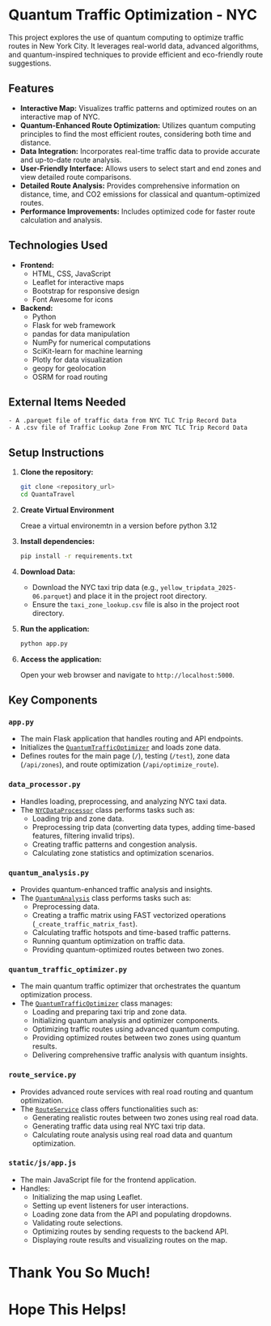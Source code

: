 # Quantum Traffic Optimization - NYC

This project explores the use of quantum computing to optimize traffic routes in New York City. It leverages real-world data, advanced algorithms, and quantum-inspired techniques to provide efficient and eco-friendly route suggestions.

## Features

-   **Interactive Map:** Visualizes traffic patterns and optimized routes on an interactive map of NYC.
-   **Quantum-Enhanced Route Optimization:** Utilizes quantum computing principles to find the most efficient routes, considering both time and distance.
-   **Data Integration:** Incorporates real-time traffic data to provide accurate and up-to-date route analysis.
-   **User-Friendly Interface:** Allows users to select start and end zones and view detailed route comparisons.
-   **Detailed Route Analysis:** Provides comprehensive information on distance, time, and CO2 emissions for classical and quantum-optimized routes.
-   **Performance Improvements:** Includes optimized code for faster route calculation and analysis.

## Technologies Used

-   **Frontend:**
    -   HTML, CSS, JavaScript
    -   Leaflet for interactive maps
    -   Bootstrap for responsive design
    -   Font Awesome for icons
-   **Backend:**
    -   Python
    -   Flask for web framework
    -   pandas for data manipulation
    -   NumPy for numerical computations
    -   SciKit-learn for machine learning
    -   Plotly for data visualization
    -   geopy for geolocation
    -   OSRM for road routing

## External Items Needed
    - A .parquet file of traffic data from NYC TLC Trip Record Data
    - A .csv file of Traffic Lookup Zone From NYC TLC Trip Record Data

## Setup Instructions

1.  **Clone the repository:**

    ```bash
    git clone <repository_url>
    cd QuantaTravel
    ```

2. **Create Virtual Environment**

    Creae a virtual environemtn in a version before python 3.12
   
3.  **Install dependencies:**

    ```bash
    pip install -r requirements.txt
    ```

4.  **Download Data:**
    -   Download the NYC taxi trip data (e.g., `yellow_tripdata_2025-06.parquet`) and place it in the project root directory.
    -   Ensure the `taxi_zone_lookup.csv` file is also in the project root directory.

5.  **Run the application:**

    ```bash
    python app.py
    ```

6.  **Access the application:**

    Open your web browser and navigate to `http://localhost:5000`.

## Key Components

### `app.py`

-   The main Flask application that handles routing and API endpoints.
-   Initializes the [`QuantumTrafficOptimizer`](quantum_traffic_optimizer.py) and loads zone data.
-   Defines routes for the main page (`/`), testing (`/test`), zone data (`/api/zones`), and route optimization (`/api/optimize_route`).

### `data_processor.py`

-   Handles loading, preprocessing, and analyzing NYC taxi data.
-   The [`NYCDataProcessor`](data_processor.py) class performs tasks such as:
    -   Loading trip and zone data.
    -   Preprocessing trip data (converting data types, adding time-based features, filtering invalid trips).
    -   Creating traffic patterns and congestion analysis.
    -   Calculating zone statistics and optimization scenarios.

### `quantum_analysis.py`

-   Provides quantum-enhanced traffic analysis and insights.
-   The [`QuantumAnalysis`](quantum_analysis.py) class performs tasks such as:
    -   Preprocessing data.
    -   Creating a traffic matrix using FAST vectorized operations (`_create_traffic_matrix_fast`).
    -   Calculating traffic hotspots and time-based traffic patterns.
    -   Running quantum optimization on traffic data.
    -   Providing quantum-optimized routes between two zones.

### `quantum_traffic_optimizer.py`

-   The main quantum traffic optimizer that orchestrates the quantum optimization process.
-   The [`QuantumTrafficOptimizer`](quantum_traffic_optimizer.py) class manages:
    -   Loading and preparing taxi trip and zone data.
    -   Initializing quantum analysis and optimizer components.
    -   Optimizing traffic routes using advanced quantum computing.
    -   Providing optimized routes between two zones using quantum results.
    -   Delivering comprehensive traffic analysis with quantum insights.

### `route_service.py`

-   Provides advanced route services with real road routing and quantum optimization.
-   The [`RouteService`](route_service.py) class offers functionalities such as:
    -   Generating realistic routes between two zones using real road data.
    -   Generating traffic data using real NYC taxi trip data.
    -   Calculating route analysis using real road data and quantum optimization.

### `static/js/app.js`

-   The main JavaScript file for the frontend application.
-   Handles:
    -   Initializing the map using Leaflet.
    -   Setting up event listeners for user interactions.
    -   Loading zone data from the API and populating dropdowns.
    -   Validating route selections.
    -   Optimizing routes by sending requests to the backend API.
    -   Displaying route results and visualizing routes on the map.

# Thank You So Much!
# Hope This Helps!
